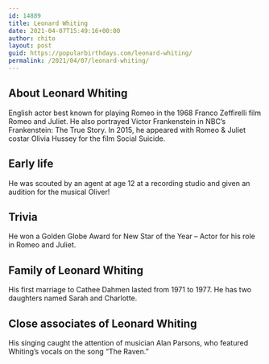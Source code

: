 ```yaml
---
id: 14889
title: Leonard Whiting
date: 2021-04-07T15:49:16+00:00
author: chito
layout: post
guid: https://popularbirthdays.com/leonard-whiting/
permalink: /2021/04/07/leonard-whiting/
---
```

<!--Content-->


          
          
## About Leonard Whiting



  English actor best known for playing Romeo in the 1968 Franco Zeffirelli film Romeo and Juliet. He also portrayed Victor Frankenstein in NBC&#8217;s Frankenstein: The True Story. In 2015, he appeared with Romeo & Juliet costar Olivia Hussey for the film Social Suicide. 

                
                
## Early life



  He was scouted by an agent at age 12 at a recording studio and given an audition for the musical Oliver!

                
                
## Trivia



  He won a Golden Globe Award for New Star of the Year &#8211; Actor for his role in Romeo and Juliet.

                
                
## Family of Leonard Whiting



  His first marriage to Cathee Dahmen lasted from 1971 to 1977. He has two daughters named Sarah and Charlotte.

                
                
## Close associates of Leonard Whiting



  His singing caught the attention of musician Alan Parsons, who featured Whiting&#8217;s vocals on the song &#8220;The Raven.&#8221;

          
          